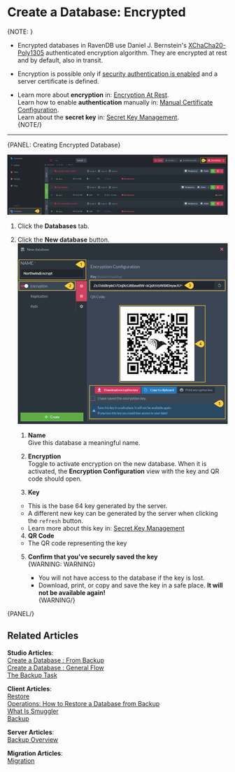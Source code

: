 # Create a Database: Encrypted

{NOTE: }

* Encrypted databases in RavenDB use Daniel J. Bernstein's [XChaCha20-Poly1305](https://libsodium.gitbook.io/doc/secret-key_cryptography/aead/chacha20-poly1305/xchacha20-poly1305_construction) 
 authenticated encryption algorithm. They are encrypted at rest and by default, also in transit.  

* Encryption is possible only if [security authentication is enabled](../../../start/installation/setup-wizard) and a server certificate is defined.

* Learn more about **encryption** in: [Encryption At Rest](../../../server/security/encryption/encryption-at-rest).  
  Learn how to enable **authentication** manually in: [Manual Certificate Configuration](../../../server/security/authentication/certificate-configuration).  
  Learn about the **secret key** in: [Secret Key Management](../../../server/security/encryption/secret-key-management).  
{NOTE/}

---


{PANEL: Creating Encrypted Database}

![Create New Database](images/create-new-database.png "Create New Database")

   1. Click the **Databases** tab.  
   2. Click the **New database** button.  
     ![Create New Database - Encrypted](images/new-database-encrypted.png "Encrypted Database")

      1. **Name**  
       Give this database a meaningful name.  

      2. **Encryption**  
       Toggle to activate encryption on the new database.  When it is activated, the **Encryption Configuration** view with the key and QR code should open.  

      3. **Key**  
        * This is the base 64 key generated by the server.  
        * A different new key can be generated by the server when clicking the `refresh` button.  
        * Learn more about this key in: [Secret Key Management](../../../server/security/encryption/secret-key-management)  

      4. **QR Code**
        * The QR code representing the key  

      5. **Confirm that you've securely saved the key**  
         {WARNING: WARNING}

         * You will not have access to the database if the key is lost.  
         * Download, print, or copy and save the key in a safe place. **It will not be available again!**  
         {WARNING/}


{PANEL/}

## Related Articles

**Studio Articles**:   
[Create a Database : From Backup](../../../studio/database/create-new-database/from-backup)  
[Create a Database : General Flow](../../../studio/database/create-new-database/general-flow)  
[The Backup Task](../../../studio/database/tasks/backup-task)    

**Client Articles**:  
[Restore](../../../client-api/operations/maintenance/backup/restore)  
[Operations: How to Restore a Database from Backup](../../../client-api/operations/server-wide/restore-backup)  
[What Is Smuggler](../../../client-api/smuggler/what-is-smuggler)  
[Backup](../../../client-api/operations/maintenance/backup/backup)  

**Server Articles**:  
[Backup Overview](../../../server/ongoing-tasks/backup-overview)  

**Migration Articles**:  
[Migration](../../../migration/server/data-migration)  
